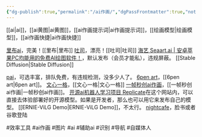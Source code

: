 ```yaml
---
{"dg-publish":true,"permalink":"/ai作画/","dgPassFrontmatter":true,"noteIcon":""}
---
```



[[ai\|ai]]，[[ai黄图\|ai黄图]]，[[ai作画提示词\|ai作画提示词]]，[[绘画模型\|绘画模型]]，[[ai作画快捷\|ai作画快捷]]

[里布ai](https://www.liblib.ai)，完美！[[里布\|里布]]
[吐司](https://tusiart.com/)，漂亮！[[吐司\|吐司]]
[海艺 Seaart.ai | 安卓苹果PC均能用的免费AI绘图软件！](https://www.seaart.ai/)，默认发布（会员才能私），违规屏蔽。
[[Stable Diffusion\|Stable Diffusion]]

[pai](https://artpai.xyz)，可选丰富，排队免费，有违规检测，没多少人了。
[6pen art](https://6pen.art)，[[6pen art\|6pen art]]。
[文心一格](https://yige.baidu.com/)，[[文心一格\|文心一格]]
[一帧秒创ai作画](https://aigc.yizhentv.com/h5/ai-paint)，[[一帧秒创ai作画\|一帧秒创ai作画]]。
[开源ai机器人学习项目 Replicate](https://replicate.com)在这个网站内，可以直接去体验部署好的开源模型。如果是开发者，那么也可以用它来发布自己的模型。
[[ERNIE-ViLG Demo\|ERNIE-ViLG Demo]]，不太行。
[nightcafe](https://creator.nightcafe.studio/)，脸书或者谷歌登陆


 #效率工具  #ai作画 #图片 #ai #辅助ai #识别 #导航 #自媒体人 